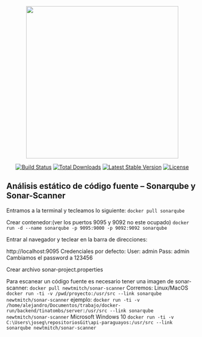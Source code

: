 <p align="center"><a href="https://laravel.com" target="_blank"><img src="https://raw.githubusercontent.com/laravel/art/master/logo-lockup/5%20SVG/2%20CMYK/1%20Full%20Color/laravel-logolockup-cmyk-red.svg" width="400"></a></p>

<p align="center">
<a href="https://travis-ci.org/laravel/framework"><img src="https://travis-ci.org/laravel/framework.svg" alt="Build Status"></a>
<a href="https://packagist.org/packages/laravel/framework"><img src="https://img.shields.io/packagist/dt/laravel/framework" alt="Total Downloads"></a>
<a href="https://packagist.org/packages/laravel/framework"><img src="https://img.shields.io/packagist/v/laravel/framework" alt="Latest Stable Version"></a>
<a href="https://packagist.org/packages/laravel/framework"><img src="https://img.shields.io/packagist/l/laravel/framework" alt="License"></a>
</p>

## Análisis estático de código fuente – Sonarqube y  Sonar-Scanner
Entramos a la terminal y tecleamos lo siguiente:
`docker pull sonarqube`

Crear contenedor:(ver los puertos 9095 y 9092 no este ocupado)
`docker run -d --name sonarqube -p 9095:9000 -p 9092:9092 sonarqube`

Entrar al navegador y teclear en la barra de direcciones:

http://localhost:9095
Credenciales por defecto:
User: admin
Pass: admin
Cambiamos el password a 123456

Crear archivo sonar-project.properties

Para escanear un código fuente es necesario tener una imagen de sonar-scanner:
`docker pull newtmitch/sonar-scanner`
Corremos:
Linux/MacOS
`docker run -ti -v /pwd/proyecto:/usr/src --link sonarqube newtmitch/sonar-scanner` 
ejemplo:
`docker run -ti -v /home/alejandro/Documentos/trabajo/docker-run/backend/tinatombs/server:/usr/src --link sonarqube newtmitch/sonar-scanner`
Microsoft Windows 10
`docker run -ti -v C:\Users\joseg\repositoriosGit\api-paraguayos:/usr/src --link sonarqube newtmitch/sonar-scanner`
